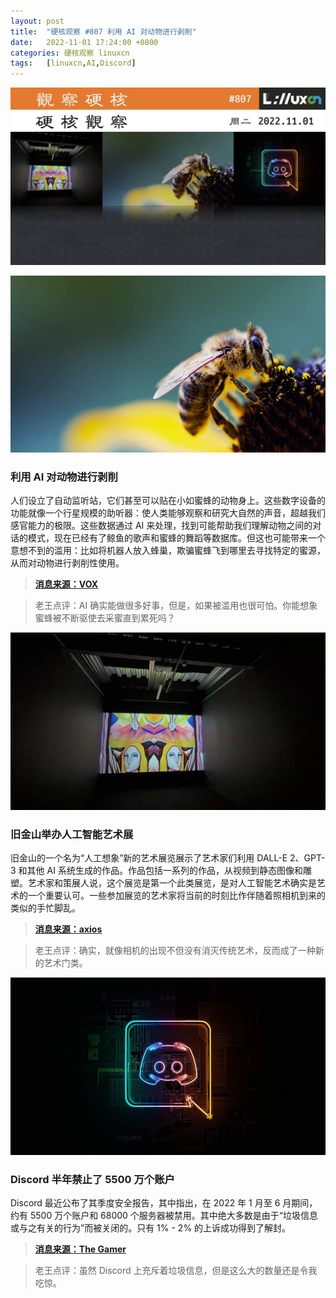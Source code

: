 ```yaml
---
layout: post
title:	"硬核观察 #807 利用 AI 对动物进行剥削"
date:	2022-11-01 17:24:00 +0800 
categories:	硬核观察 linuxcn 
tags:	[linuxcn,AI,Discord]
---
```



![](/Asserts/Images/album/202211/01/172351mlmcimj1mp2wwcrl.jpg)


![](/Asserts/Images/album/202211/01/172356javiizuilrtiji4l.jpg)


### 利用 AI 对动物进行剥削


人们设立了自动监听站，它们甚至可以贴在小如蜜蜂的动物身上。这些数字设备的功能就像一个行星规模的助听器：使人类能够观察和研究大自然的声音，超越我们感官能力的极限。这些数据通过 AI 来处理，找到可能帮助我们理解动物之间的对话的模式，现在已经有了鲸鱼的歌声和蜜蜂的舞蹈等数据库。但这也可能带来一个意想不到的滥用：比如将机器人放入蜂巢，欺骗蜜蜂飞到哪里去寻找特定的蜜源，从而对动物进行剥削性使用。



> 
> **[消息来源：VOX](https://www.vox.com/recode/2022/10/30/23426406/ai-animals-google-translate-karen-bakker-sounds-of-life)**
> 
> 
> 



> 
> 老王点评：AI 确实能做很多好事，但是，如果被滥用也很可怕。你能想象蜜蜂被不断驱使去采蜜直到累死吗？
> 
> 
> 


![](/Asserts/Images/album/202211/01/172408d5mhwywdnyywy71v.jpg)


### 旧金山举办人工智能艺术展


旧金山的一个名为“人工想象”新的艺术展览展示了艺术家们利用 DALL-E 2、GPT-3 和其他 AI 系统生成的作品。作品包括一系列的作品，从视频到静态图像和雕塑。艺术家和策展人说，这个展览是第一个此类展览，是对人工智能艺术确实是艺术的一个重要认可。一些参加展览的艺术家将当前的时刻比作伴随着照相机到来的类似的手忙脚乱。



> 
> **[消息来源：axios](https://www.axios.com/2022/10/31/exhibit-ai-images-art-dall-e-2-gpt-3)**
> 
> 
> 



> 
> 老王点评：确实，就像相机的出现不但没有消灭传统艺术，反而成了一种新的艺术门类。
> 
> 
> 


![](/Asserts/Images/album/202211/01/172418y8jv8pzjj78ovs0w.jpg)


### Discord 半年禁止了 5500 万个账户


Discord 最近公布了其季度安全报告，其中指出，在 2022 年 1 月至 6 月期间，约有 5500 万个账户和 68000 个服务器被禁用。其中绝大多数是由于“垃圾信息或与之有关的行为”而被关闭的。只有 1% - 2% 的上诉成功得到了解封。



> 
> **[消息来源：The Gamer](https://www.thegamer.com/discord-bans-68000-servers-55-million-accounts/)**
> 
> 
> 



> 
> 老王点评：虽然 Discord 上充斥着垃圾信息，但是这么大的数量还是令我吃惊。
> 
> 
>
